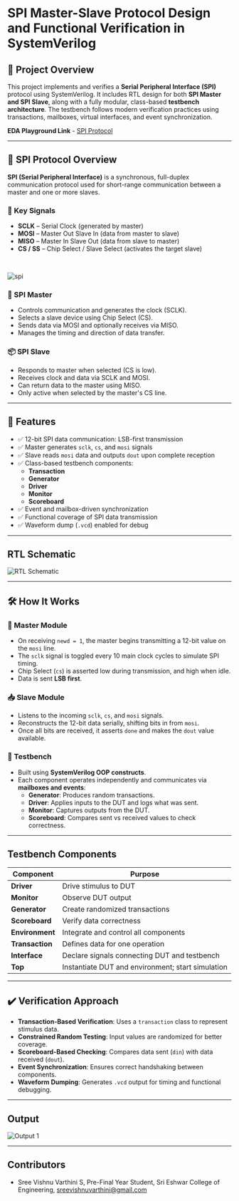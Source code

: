 # SPI Master-Slave Protocol Design and Functional Verification in SystemVerilog

## 🧪 Project Overview

This project implements and verifies a **Serial Peripheral Interface (SPI)** protocol using SystemVerilog. It includes RTL design for both **SPI Master and SPI Slave**, along with a fully modular, class-based **testbench architecture**. The testbench follows modern verification practices using transactions, mailboxes, virtual interfaces, and event synchronization.

**EDA Playground Link** - [SPI Protocol](https://edaplayground.com/x/qkJV)

---
## 🔄 SPI Protocol Overview

**SPI (Serial Peripheral Interface)** is a synchronous, full-duplex communication protocol used for short-range communication between a master and one or more slaves.

### 📌 Key Signals
- **SCLK** – Serial Clock (generated by master)
- **MOSI** – Master Out Slave In (data from master to slave)
- **MISO** – Master In Slave Out (data from slave to master)
- **CS / SS** – Chip Select / Slave Select (activates the target slave)
<br>

![spi](https://github.com/user-attachments/assets/eb247b89-b94f-407c-a352-faba4149c9e6)

### 🧠 SPI Master
- Controls communication and generates the clock (SCLK).
- Selects a slave device using Chip Select (CS).
- Sends data via MOSI and optionally receives via MISO.
- Manages the timing and direction of data transfer.

### 📦 SPI Slave
- Responds to master when selected (CS is low).
- Receives clock and data via SCLK and MOSI.
- Can return data to the master using MISO.
- Only active when selected by the master's CS line.

---

## 📌 Features

- ✅ 12-bit SPI data communication: LSB-first transmission
- ✅ Master generates `sclk`, `cs`, and `mosi` signals
- ✅ Slave reads `mosi` data and outputs `dout` upon complete reception
- ✅ Class-based testbench components:
  - **Transaction**
  - **Generator**
  - **Driver**
  - **Monitor**
  - **Scoreboard**
- ✅ Event and mailbox-driven synchronization
- ✅ Functional coverage of SPI data transmission
- ✅ Waveform dump (`.vcd`) enabled for debug

---

## RTL Schematic

![RTL Schematic](https://github.com/user-attachments/assets/b5c05ba8-af8f-4cab-915e-e6023637a2a4)

---

## 🛠️ How It Works

### 🔧 Master Module
- On receiving `newd = 1`, the master begins transmitting a 12-bit value on the `mosi` line.
- The `sclk` signal is toggled every 10 main clock cycles to simulate SPI timing.
- Chip Select (`cs`) is asserted low during transmission, and high when idle.
- Data is sent **LSB first**.

### 📥 Slave Module
- Listens to the incoming `sclk`, `cs`, and `mosi` signals.
- Reconstructs the 12-bit data serially, shifting bits in from `mosi`.
- Once all bits are received, it asserts `done` and makes the `dout` value available.

### 🧪 Testbench
- Built using **SystemVerilog OOP constructs**.
- Each component operates independently and communicates via **mailboxes and events**:
  - **Generator**: Produces random transactions.
  - **Driver**: Applies inputs to the DUT and logs what was sent.
  - **Monitor**: Captures outputs from the DUT.
  - **Scoreboard**: Compares sent vs received values to check correctness.

---

## Testbench Components

| Component   | Purpose                          |
|-------------|---------------------------------|
| **Driver**  | Drive stimulus to DUT            |
| **Monitor** | Observe DUT output               |
| **Generator** | Create randomized transactions |
| **Scoreboard** | Verify data correctness        |
| **Environment** | Integrate and control all components |
| **Transaction** | Defines data for one operation |
| **Interface**   | Declare signals connecting DUT and testbench |
| **Top**         | Instantiate DUT and environment; start simulation |

---

## ✔️ Verification Approach
- **Transaction-Based Verification**: Uses a `transaction` class to represent stimulus data.
- **Constrained Random Testing**: Input values are randomized for better coverage.
- **Scoreboard-Based Checking**: Compares data sent (`din`) with data received (`dout`).
- **Event Synchronization**: Ensures correct handshaking between components.
- **Waveform Dumping**: Generates `.vcd` output for timing and functional debugging.

---

## Output

![Output 1](https://github.com/user-attachments/assets/58b111a8-187e-4d2b-95e9-7e7911850e26)


---

## Contributors
- Sree Vishnu Varthini S, Pre-Final Year Student, Sri Eshwar College of Engineering, sreevishnuvarthini@gmail.com
